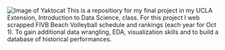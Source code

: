 

![Image of Yaktocat](https://www.sportface.it/wp-content/uploads/2018/05/FIVB-Beach-Volley-World-Tour-Logo.jpg)
This is a repositiory for my final project in my UCLA Extension, Introduction to Data Science, class.
For this project I web scrapped FIVB Beach Volleyball schedule and rankings (each year for Oct 1). To gain additional data wrangling, EDA, visualization skills and to build a database of historical performances.
